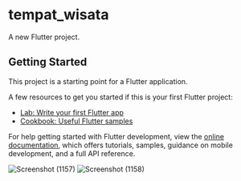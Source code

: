 # tempat_wisata

A new Flutter project.

## Getting Started

This project is a starting point for a Flutter application.

A few resources to get you started if this is your first Flutter project:

- [Lab: Write your first Flutter app](https://docs.flutter.dev/get-started/codelab)
- [Cookbook: Useful Flutter samples](https://docs.flutter.dev/cookbook)

For help getting started with Flutter development, view the
[online documentation](https://docs.flutter.dev/), which offers tutorials,
samples, guidance on mobile development, and a full API reference.

![Screenshot (1157)](https://user-images.githubusercontent.com/116175601/212141591-ac39aee0-fa9d-422d-a4ef-9c4718007eea.png)
![Screenshot (1158)](https://user-images.githubusercontent.com/116175601/212141613-4a22362c-546f-4a71-8f6c-ba618acef6f6.png)

